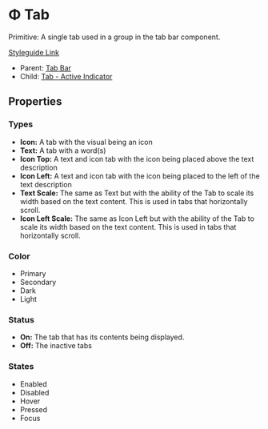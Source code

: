 # Φ Tab

Primitive: A single tab used in a group in the tab bar component.

[Styleguide Link](https://zpl.io/VkyG35q)

* Parent: [Tab Bar](../../components/tab-bar.md)
* Child: [Tab - Active Indicator](tab-activeindicator.md)

## Properties

### Types

* **Icon:** A tab with the visual being an icon
* **Text:** A tab with a word(s)
* **Icon Top:** A text and icon tab with the icon being placed above the text description
* **Icon Left:** A text and icon tab with the icon being placed to the left of the text description
* **Text Scale:** The same as Text but with the ability of the Tab to scale its width based on the text content. This is used in tabs that horizontally scroll.
* **Icon Left Scale:** The same as Icon Left but with the ability of the Tab to scale its width based on the text content. This is used in tabs that horizontally scroll.

### Color

* Primary
* Secondary
* Dark
* Light

### Status

* **On:** The tab that has its contents being displayed.
* **Off:** The inactive tabs

### States

* Enabled
* Disabled
* Hover
* Pressed
* Focus

